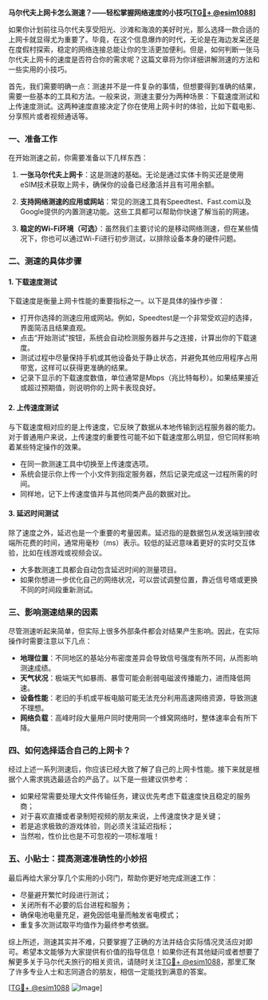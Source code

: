 **马尔代夫上网卡怎么测速？——轻松掌握网络速度的小技巧[[TG💪+ @esim1088](https://t.me/s/esim1088)]**

如果你计划前往马尔代夫享受阳光、沙滩和海浪的美好时光，那么选择一款合适的上网卡就显得尤为重要了。毕竟，在这个信息爆炸的时代，无论是在海边发呆还是在度假村探索，稳定的网络连接总能让你的生活更加便利。但是，如何判断一张马尔代夫上网卡的速度是否符合你的需求呢？这篇文章将为你详细讲解测速的方法和一些实用的小技巧。

首先，我们需要明确一点：测速并不是一件复杂的事情，但想要得到准确的结果，需要一些基本的工具和方法。一般来说，测速主要分为两种场景：下载速度测试和上传速度测试。这两种速度直接决定了你在使用上网卡时的体验，比如下载电影、分享照片或者视频通话等。

### 一、准备工作

在开始测速之前，你需要准备以下几样东西：

1. **一张马尔代夫上网卡**：这是测速的基础。无论是通过实体卡购买还是使用eSIM技术获取上网卡，确保你的设备已经激活并且有可用余额。
   
2. **支持网络测速的应用或网站**：常见的测速工具有Speedtest、Fast.com以及Google提供的内置测速功能。这些工具都可以帮助你快速了解当前的网速。

3. **稳定的Wi-Fi环境（可选）**：虽然我们主要讨论的是移动网络测速，但在某些情况下，你也可以通过Wi-Fi进行初步测试，以排除设备本身的硬件问题。

### 二、测速的具体步骤

#### 1. 下载速度测试

下载速度是衡量上网卡性能的重要指标之一。以下是具体的操作步骤：

- 打开你选择的测速应用或网站。例如，Speedtest是一个非常受欢迎的选择，界面简洁且结果直观。
- 点击“开始测试”按钮，系统会自动检测服务器并与之连接，计算出你的下载速度。
- 测试过程中尽量保持手机或其他设备处于静止状态，并避免其他应用程序占用带宽，这样可以获得更准确的结果。
- 记录下显示的下载速度数值，单位通常是Mbps（兆比特每秒）。如果结果接近或超过预期值，则说明你的上网卡表现良好。

#### 2. 上传速度测试

与下载速度相对应的是上传速度，它反映了数据从本地传输到远程服务器的能力。对于普通用户来说，上传速度的重要性可能不如下载速度那么明显，但它同样影响着某些特定操作的效果。

- 在同一款测速工具中切换至上传速度选项。
- 系统会提示你上传一个小文件到指定服务器，然后记录完成这一过程所需的时间。
- 同样地，记下上传速度值并与其他同类产品的数据对比。

#### 3. 延迟时间测试

除了速度之外，延迟也是一个重要的考量因素。延迟指的是数据包从发送端到接收端所花费的时间，通常用毫秒（ms）表示。较低的延迟意味着更好的实时交互体验，比如在线游戏或视频会议。

- 大多数测速工具都会自动包含延迟时间的测量项目。
- 如果你想进一步优化自己的网络状况，可以尝试调整位置，靠近信号塔或更换不同的时间段重新测试。

### 三、影响测速结果的因素

尽管测速听起来简单，但实际上很多外部条件都会对结果产生影响。因此，在实际操作时需要注意以下几点：

- **地理位置**：不同地区的基站分布密度差异会导致信号强度有所不同，从而影响测速成绩。
- **天气状况**：极端天气如暴雨、暴雪可能会削弱电磁波传播能力，进而降低网速。
- **设备性能**：老旧的手机或平板电脑可能无法充分利用高速网络资源，导致测速不理想。
- **网络负载**：高峰时段大量用户同时使用同一个蜂窝网络时，整体速率会有所下降。

### 四、如何选择适合自己的上网卡？

经过上述一系列测速后，你应该已经大致了解了自己的上网卡性能。接下来就是根据个人需求挑选最适合的产品了。以下是一些建议供参考：

- 如果经常需要处理大文件传输任务，建议优先考虑下载速度快且稳定的服务商；
- 对于喜欢直播或者录制短视频的朋友来说，上传速度快才是关键；
- 若是追求极致的游戏体验，则必须关注延迟指标；
- 当然啦，性价比也是不可忽视的一项标准哦！

### 五、小贴士：提高测速准确性的小妙招

最后再给大家分享几个实用的小窍门，帮助你更好地完成测速工作：

- 尽量避开繁忙时段进行测试；
- 关闭所有不必要的后台进程和服务；
- 确保电池电量充足，避免因低电量而触发省电模式；
- 重复多次测试取平均值作为最终参考依据。

综上所述，测速其实并不难，只要掌握了正确的方法并结合实际情况灵活应对即可。希望本文能够为大家提供有价值的指导信息！如果你还有其他疑问或者想要了解更多关于马尔代夫旅行的相关资讯，请随时关注[TG💪+ @esim1088](https://t.me/s/esim1088)，那里汇聚了许多专业人士和志同道合的朋友，相信一定能找到满意的答案。

[[TG💪+ @esim1088](https://t.me/s/esim1088) ![Image](https://i.postimg.cc/4NQfJmqS/Snipaste-2025-05-13-00-14-12.png)]